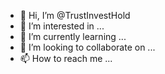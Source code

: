 - 👋 Hi, I’m @TrustInvestHold
- 👀 I’m interested in ...
- 🌱 I’m currently learning ...
- 💞️ I’m looking to collaborate on ...
- 📫 How to reach me ...

<!---
TrustInvestHold/TrustInvestHold is a ✨ special ✨ repository because its `README.md` (this file) appears on your GitHub profile.
You can click the Preview link to take a look at your changes.
--->
